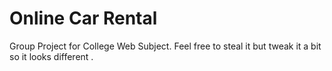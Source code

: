 # Online Car Rental
 Group Project for College Web Subject. Feel free to steal it but tweak it a bit so it looks different .
